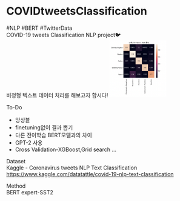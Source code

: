 # COVIDtweetsClassification
#NLP #BERT #TwitterData  
COVID-19 tweets Classification NLP project🐦  
  비정형 텍스트 데이터 처리를 해보고자 합시다!
  <img src="https://github.com/seawavve/COVIDtweetsClassification/blob/main/confusionMatrix.png" width="150" height="150">
  
  To-Do
  + 앙상블
  + finetuning없이 결과 뽑기
  + 다른 전이학습 BERT모델과의 차이
  + GPT-2 사용
  + Cross Validation-XGBoost,Grid search ...
  
  Dataset  
  Kaggle - Coronavirus tweets NLP Text Classification  
  https://www.kaggle.com/datatattle/covid-19-nlp-text-classification
  
  Method  
  BERT expert-SST2  
